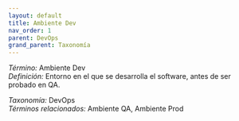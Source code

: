 ```yaml
---
layout: default
title: Ambiente Dev
nav_order: 1
parent: DevOps
grand_parent: Taxonomía
---
```


*Término:* Ambiente Dev  
*Definición:* Entorno en el que se desarrolla el software, antes de ser probado en QA.

*Taxonomía:* DevOps  
*Términos relacionados:* Ambiente QA, Ambiente Prod
